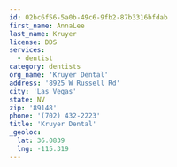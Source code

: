 ```yaml
---
id: 02bc6f56-5a0b-49c6-9fb2-87b3316bfdab
first_name: AnnaLee
last_name: Kruyer
license: DDS
services:
  - dentist
category: dentists
org_name: 'Kruyer Dental'
address: '8925 W Russell Rd'
city: 'Las Vegas'
state: NV
zip: '89148'
phone: '(702) 432-2223'
title: 'Kruyer Dental'
_geoloc:
  lat: 36.0839
  lng: -115.319
---
```

